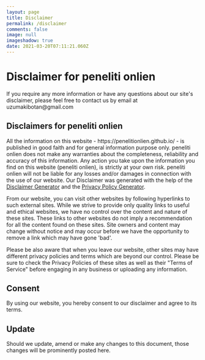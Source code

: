 ```yaml
---
layout: page
title: Disclaimer
permalink: /disclaimer
comments: false
image: null
imageshadow: true
date: 2021-03-20T07:11:21.060Z
---
```

<h1>Disclaimer for peneliti onlien</h1>

<p>If you require any more information or have any questions about our site's disclaimer, please feel free to contact us by email at uzumakibotan@gmail.com</p>

<h2>Disclaimers for peneliti onlien</h2>

<p>All the information on this website - https://penelitionlien.github.io/ - is published in good faith and for general information purpose only. peneliti onlien does not make any warranties about the completeness, reliability and accuracy of this information. Any action you take upon the information you find on this website (peneliti onlien), is strictly at your own risk. peneliti onlien will not be liable for any losses and/or damages in connection with the use of our website. Our Disclaimer was generated with the help of the <a href="https://www.privacypolicyonline.com/disclaimer-generator/">Disclaimer Generator</a> and the <a href="https://www.generateprivacypolicy.com">Privacy Policy Generator</a>.</p>

<p>From our website, you can visit other websites by following hyperlinks to such external sites. While we strive to provide only quality links to useful and ethical websites, we have no control over the content and nature of these sites. These links to other websites do not imply a recommendation for all the content found on these sites. Site owners and content may change without notice and may occur before we have the opportunity to remove a link which may have gone 'bad'.</p>

<p>Please be also aware that when you leave our website, other sites may have different privacy policies and terms which are beyond our control. Please be sure to check the Privacy Policies of these sites as well as their "Terms of Service" before engaging in any business or uploading any information.</p>

<h2>Consent</h2>

<p>By using our website, you hereby consent to our disclaimer and agree to its terms.</p>

<h2>Update</h2>

<p>Should we update, amend or make any changes to this document, those changes will be prominently posted here.</p>